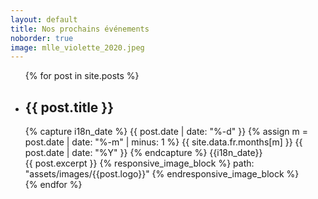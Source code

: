 ```yaml
---
layout: default
title: Nos prochains événements
noborder: true
image: mlle_violette_2020.jpeg
---
```

<div class="block">
  <ul class="posts">
    {% for post in site.posts %}
      <li class="post">
        <div class="post-header">
          <h2>
              {{ post.title }}
          </h2>
          <div class="date">
            {% capture i18n_date %}
              {{ post.date | date: "%-d" }}
              {% assign m = post.date | date: "%-m" | minus: 1 %}
              {{ site.data.fr.months[m] }}
              {{ post.date | date: "%Y" }}
            {% endcapture %}
            {{i18n_date}}
          </div>
        </div>
        <div class="wrapper">
          <span>
            {{ post.excerpt }}
          </span>
          <span markdown="1">
            {% responsive_image_block %}
              path: "assets/images/{{post.logo}}"
            {% endresponsive_image_block %}
          </span>
        </div>
      </li>
    {% endfor %}
  </ul>
</div>